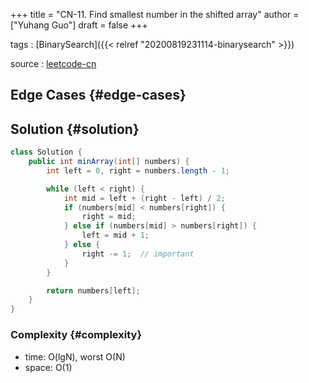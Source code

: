 +++
title = "CN-11. Find smallest number in the shifted array"
author = ["Yuhang Guo"]
draft = false
+++

tags
: [BinarySearch]({{< relref "20200819231114-binarysearch" >}})

source
: [leetcode-cn](https://leetcode-cn.com/problems/xuan-zhuan-shu-zu-de-zui-xiao-shu-zi-lcof/)


## Edge Cases {#edge-cases}


## Solution {#solution}

```java
class Solution {
    public int minArray(int[] numbers) {
        int left = 0, right = numbers.length - 1;

        while (left < right) {
            int mid = left + (right - left) / 2;
            if (numbers[mid] < numbers[right]) {
                right = mid;
            } else if (numbers[mid] > numbers[right]) {
                left = mid + 1;
            } else {
                right -= 1;  // important
            }
        }

        return numbers[left];
    }
}
```


### Complexity {#complexity}

-   time: O(lgN), worst O(N)
-   space: O(1)
